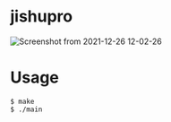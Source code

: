# jishupro
![Screenshot from 2021-12-26 12-02-26](https://user-images.githubusercontent.com/63297509/147397936-9324d365-2da1-4a4e-a7df-523674e43eb5.png)
# Usage
```
$ make
$ ./main
```
